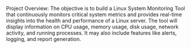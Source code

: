 Project Overview:
The objective is to build a Linux System Monitoring Tool that continuously monitors critical system metrics and provides real-time insights into the health and performance of a Linux server. The tool will display information on CPU usage, memory usage, disk usage, network activity, and running processes. It may also include features like alerts, logging, and report generation.

